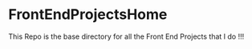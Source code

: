 # FrontEndProjectsHome
This Repo is the base directory for all the Front End Projects that I do !!!
